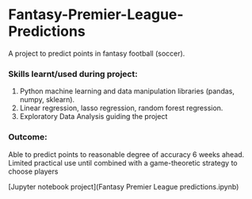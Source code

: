 # Fantasy-Premier-League-Predictions

A project to predict points in fantasy football (soccer).

### Skills learnt/used during project:
1. Python machine learning and data manipulation libraries (pandas, numpy, sklearn).
2. Linear regression, lasso regression, random forest regression.
3. Exploratory Data Analysis guiding the project

### Outcome:
Able to predict points to reasonable degree of accuracy 6 weeks ahead.
Limited practical use until combined with a game-theoretic strategy to choose players

[Jupyter notebook project](Fantasy Premier League predictions.ipynb)
